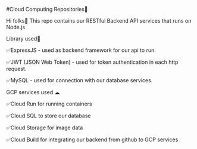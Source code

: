 #Cloud Computing Repositories🥷

Hi folks👋 This repo contains our RESTful Backend API services that runs on Node.js


Library used🧩

✅ExpressJS - used as backend framework for our api to run.

✅JWT (JSON Web Token) - used for token authentication in each http request.

✅MySQL - used for connection with our database services.



GCP services used ☁

✅Cloud Run for running containers

✅Cloud SQL to store our database

✅Cloud Storage for image data

✅Cloud Build for integrating our backend from github to GCP services

